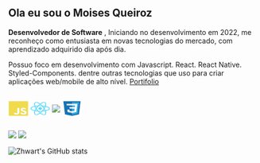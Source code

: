 ## Ola eu sou o Moises Queiroz

**Desenvolvedor de Software** ,
Iniciando no desenvolvimento em 2022, me reconheço como entusiasta em novas tecnologias do mercado, com aprendizado adquirido dia após dia.

Possuo foco em desenvolvimento com Javascript. React. React Native. Styled-Components.
dentre outras tecnologias que uso para criar aplicações web/mobile de alto nível. [Portifolio](https://zhwart.netlify.app/)

<div style="display: inline_block"><br>
  <img align="center" alt="Zhwart-Js" height="30" width="40" src="https://raw.githubusercontent.com/devicons/devicon/master/icons/javascript/javascript-plain.svg">
  <img align="center" alt="Zhwart-React" height="30" width="40" src="https://raw.githubusercontent.com/devicons/devicon/master/icons/react/react-original.svg">
  <img align="center" src="https://img.shields.io/badge/React_Native-20232A?style=for-the-badge&logo=react&logoColor=61DAFB">
  <img align="center" alt="Zhwart-CSS" height="30" width="40" src="https://raw.githubusercontent.com/devicons/devicon/master/icons/css3/css3-original.svg">
</div>

##
 
<div> 
 <!-- <a href="https://discord.gg/wagxzStdcR" target="_blank"><img src="https://img.shields.io/badge/Discord-7289DA?style=for-the-badge&logo=discord&logoColor=white" target="_blank"></a>  -->
  <a href = "mailto:contatorafaballerini@gmail.com"><img src="https://img.shields.io/badge/-Gmail-%23333?style=for-the-badge&logo=gmail&logoColor=white" target="_blank"></a>
  <a href="https://www.linkedin.com/in/zhwart/" target="_blank"><img src="https://img.shields.io/badge/-LinkedIn-%230077B5?style=for-the-badge&logo=linkedin&logoColor=white" target="_blank"></a> 
  
</div>

![Zhwart's GitHub stats](https://github-readme-stats.vercel.app/api?username=zhawrtdev&show_icons=true&theme=da)

